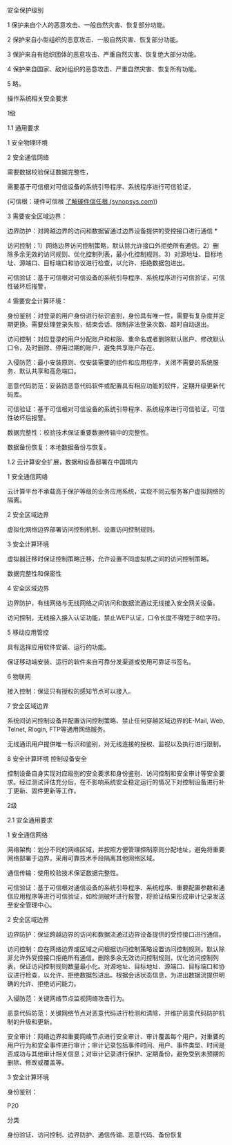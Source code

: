 安全保护级别

1 保护来自个人的恶意攻击、一般自然灾害、恢复部分功能。

2 保护来自小型组织的恶意攻击、一般自然灾害、恢复部分功能。

3 保护来自有组织团体的恶意攻击、严重自然灾害、恢复绝大部分功能。

4 保护来自国家、敌对组织的恶意攻击、严重自然灾害、恢复所有功能。

5 略。



操作系统相关安全要求

1级 

1.1 通用要求

1 安全物理环境

2 安全通信网络

需要数据校验保证数据完整性，

需要基于可信根对可信设备的系统引导程序、系统程序进行可信验证，

(可信根：硬件可信根 [了解硬件信任根 (synopsys.com)](https://www.synopsys.com/zh-cn/china/resources/dwtb/dwtb-cn-q1-21018-rootsoftrusts.html))

3 需要安全区域边界：

边界防护：对跨越边界的访问和数据留通过边界设备提供的受控接口进行通信 *

访问控制：1）网络边界访问控制策略，默认除允许接口外拒绝所有通信。2）删除多余无效的访问规则、优化控制列表，最小化控制规则。3）对源地址、目标地址、源端口、目标端口和协议进行检查，以允许、拒绝数据包进出。

可信验证：基于可信根对可信设备的系统引导程序、系统程序进行可信验证，可信性破坏后报警，

4 需要安全计算环境：

身份鉴别：对登录的用户身份进行标识鉴别，身份具有唯一性，需要有复杂度并定期更换。需要处理登录失败，结束会话、限制非法登录次数、超时自动退出。

访问控制：对应登录的用户分配账户和权限、重命名或者删除默认账户、修改默认口令，及时删除、停用过期的账户，避免共享账户存在。

入侵防范：最小安装原则、仅安装需要的组件和应用程序，关闭不需要的系统服务、默认共享和高危端口。

恶意代码防范：安装防恶意代码软件或配置具有相应功能的软件，定期升级更新代码库。

可信验证：基于可信根对可信设备的系统引导程序、系统程序进行可信验证，可信性破坏后报警。

数据完整性：校验技术保证重要数据传输中的完整性。

数据备份恢复：本地数据备份与恢复。

1.2 云计算安全扩展，数据和设备部署在中国境内

1 安全通信网络

云计算平台不承载高于保护等级的业务应用系统，实现不同云服务客户虚拟网络的隔离。

2 安全区域边界

虚拟化网络边界部署访问控制机制、设置访问控制规则。

3 安全计算环境

虚拟器迁移时保证控制策略迁移，允许设置不同虚拟机之间的访问控制策略。

数据完整性和保密性

4 安全区域边界

边界防护，有线网络与无线网络之间访问和数据流通过无线接入安全网关设备。

访问控制，无线接入接入认证功能，禁止WEP认证，口令长度不得短于8位字符。

5 移动应用管控

具有选择应用软件安装、运行的功能。

保证移动端安装、运行的软件来自可靠分发渠道或使用可靠证书签名。

6 物联网

接入控制：保证只有授权的感知节点可以接入。

7 安全区域边界

系统间访问控制设备并配置访问控制策略、禁止任何穿越区域边界的E-Mail, Web, Telnet, Rlogin, FTP等通用网络服务。

无线通讯用户提供唯一标识和鉴别，对无线连接的授权、监视以及执行进行限制。

8 安全计算环境 控制设备安全

控制设备自身实现对应级别的安全要求和身份鉴别、访问控制和安全审计等安全要求。经过测试评估充分后，在不影响系统安全稳定运行的情况下对控制设备进行补丁更新、固件更新等工作。



2级

2.1 安全通用要求

1 安全通信网络

网络架构：划分不同的网络区域，并按照方便管理控制原则分配地址，避免将重要网络部署于边界，采用可靠技术手段隔离其他网络区域。

通信传输：使用校验技术保证数据完整性。

可信验证：基于可信根对通信设备的系统引导程序、系统程序、重要配置参数和通信应用程序等进行可信验证，如检测破坏进行报警，将验证结果形成审计记录发送至安全管理中心。

2 安全区域边界

边界防护：保证跨越边界的访问和数据流通过边界设备提供的受控接口进行通信。

访问控制：应在网络边界或区域之间根据访问控制策略设置访问控制规则。默认除非允许外受控接口拒绝所有通信。删除多余无效访问控制规则，优化访问控制列表，保证访问控制规则数量最小化。对源地址、目标地址、源端口、目标端口和协议进行检查，以允许、拒绝数据包进出。根据会话状态信息，为进出数据流提供明确的允许、拒绝访问能力。

入侵防范：关键网络节点监视网络攻击行为。

恶意代码防范：关键网络节点对恶意代码进行检测和清除，并维护恶意代码防护机制的升级和更新。

安全审计：网络边界和重要网络节点进行安全审计、审计覆盖每个用户，对重要的用户行为和安全事件进行审计；审计记录包括事件时间、用户、事件类型、时间是否成功与其他审计相关信息；对审计记录进行保护、定期备份，避免受到未预期的删除、修改或覆盖等。

3 安全计算环境

身份鉴别：



P20



分类

身份验证、访问控制、边界防护、通信传输、恶意代码、备份恢复

